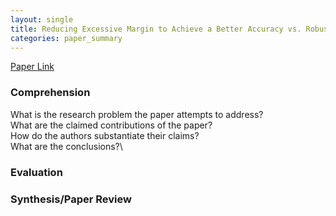 ```yaml
---
layout: single
title: Reducing Excessive Margin to Achieve a Better Accuracy vs. Robustness Trade-off
categories: paper_summary
---
```


[Paper Link]([https://link-url-here.org](https://openreview.net/pdf?id=Azh9QBQ4tR7))

### Comprehension
What is the research problem the paper attempts to address?\
What are the claimed contributions of the paper?\
How do the authors substantiate their claims?\
What are the conclusions?\

### Evaluation

### Synthesis/Paper Review
